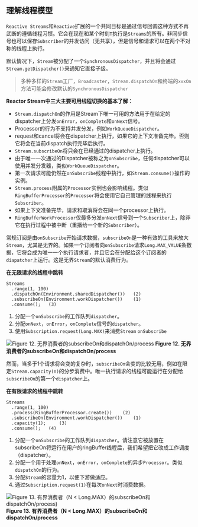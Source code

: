 
## 理解线程模型

`Reactive Streams`和`Reactive`扩展的一个共同目标是通过信号回调这种方式不再武断的遵循线程习惯。它会在现在和某个时刻`T`执行是`Streams`的所有。非同步信号也可以保存`Subscriber`的并发访问（无共享），但是信号和请求可以在两个不对称的线程上执行。

默认情况下，`Stream`被分配了一个`SynchronousDispatcher`，并且将会通过`Stream.getDispatcher()`来通知它直接子级。

> 多种多样的`Stream`工厂，`Broadcaster`，`Stream.dispatchOn`和终端的`xxxOn`方法可能会修改默认的`SynchronousDispatcher`

**Reactor Stream中三大主要可用线程切换的基本了解：**

* `Stream.dispatchOn`的作用是Stream下唯一可用的方法用于在给定的dispatcher上分发`onError`，`onComplete`和`onNext`信号。
 * Processor的行为不支持并发分发，例如`WorkQueueDispatcher`。
 * request和cancel将会在dispatcher上执行，如果它的上下文准备完毕。否则它将会在当前dispatch执行完毕后执行。
* `Stream.subscribeOn`将只会在已经通过的dispatcher上执行。
 * 由于唯一一次通过的Dispatcher被称之为`onSubscribe`，任何dispatcher可以使用并发分发器，类似`WorkQueueDispatcher`。
 * 第一次请求可能仍然在`onSubscribe`线程中执行，如`Stream.consume()`操作的实例。
* `Stream.process`附属的`Processor`实例也会影响线程。类似`RingBufferProcessor`的`Processor`将会使用它自己管理的线程来执行`Subscriber`。
 * 如果上下文准备完毕，请求和取消将会在同一个processor上执行。
 * `RingBufferWorkProcessor`仅最多分发`onNext`信号到一个`Subscriber`上，除非它在执行过程中被中断（重播给一个新的`Subscriber`）。

常规订阅是由`onSubscribe`开始请求数据，`subscribeOn`是一种有效的工具来放大`Stream`，尤其是无界的。如果一个订阅者向`onSubscribe`请求`Long.MAX_VALUE`条数据，它将会成为唯一一个执行请求者，并且它会在分配给这个订阅者的`diapatcher`上运行。这是无界`Stream`的默认消费行为。

**在无限请求的线程中跳转**

```
Streams
  .range(1, 100)
  .dispatchOn(Environment.sharedDispatcher())   (2)
  .subscribeOn(Environment.workDispatcher())    (1)
  .consume();   (3)
```

1. 分配一个`onSubscribe`的工作队列`dispatcher`。
1. 分配`onNext`，`onError`，`onComplete`信号的`dispatcher`。
1. 使用`Subscription.request(Long.MAX)`来消费`Stream` `onSubscribe`

![Figure 12. 无界消费者的subscribeOn和dispatchOn/process](http://projectreactor.io/docs/reference/images/longMaxThreading.png)
**Figure 12. 无界消费者的subscribeOn和dispatchOn/process**

然而，当多于1个请求将会变的复杂时，`subscribeOn`会变的比较无用，例如在限定`Stream.capacity(n)`的分步消费中。唯一执行请求的线程可能运行在分配给`subscribeOn`的第一个`dispatcher`上。

**在有限请求的线程中跳转**

```
Streams
  .range(1, 100)
  .process(RingBufferProcessor.create())    (2)
  .subscribeOn(Environment.workDispatcher())    (1)
  .capacity(1);     (3)
  .consume();   (4)
```

1. 分配一个`onSubscribe`的工作队列`dispatcher`。请注意它被放置在subscribeOn将运行在用户的ringBuffer线程后，我们希望把它改成工作调度（dispatcher）。
1. 分配一个用于处理`onNext`，`onError`，`onComplete`的异步`Processor`。类似`dispatchOn`的行为。
1. 分配`Stream`的容量为1，以便下游做适应。
1. 通过`Subscription.request(1)`在每次`onNext`时消费数据。

![Figure 13. 有界消费者（N < Long.MAX）的subscribeOn和dispatchOn/process)](http://projectreactor.io/docs/reference/images/nThreading.png)
**Figure 13. 有界消费者（N < Long.MAX）的subscribeOn和dispatchOn/process**

